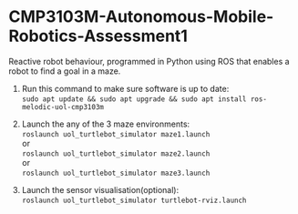 # CMP3103M-Autonomous-Mobile-Robotics-Assessment1
Reactive robot behaviour, programmed in Python using ROS that enables a robot to find a goal in a maze.

<ol>
  <p>
    <li>Run this command to make sure software is up to date:<br>
    <code>sudo apt update && sudo apt upgrade && sudo apt install ros-melodic-uol-cmp3103m</code></li>
  </p>
  <p>
    <li>Launch the any of the 3 maze environments:<br>
    <code>roslaunch uol_turtlebot_simulator maze1.launch</code><br>
    or<br>
    <code>roslaunch uol_turtlebot_simulator maze2.launch</code><br>
    or<br>
    <code>roslaunch uol_turtlebot_simulator maze3.launch</code><br></li>
  </p>

  <li>Launch the sensor visualisation(optional):<br>
  <code>roslaunch uol_turtlebot_simulator turtlebot-rviz.launch</code></li>

</ol>
